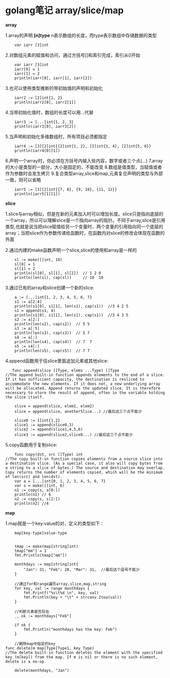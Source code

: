 # golang笔记 array/slice/map

**array**

1.array的声明 **[n]type**  n表示数组的长度，而type表示数组中存储数据的类型

``` golang
    var iarr [3]int
```

2.对数组元素的赋值和访问，通过方括号[]和索引完成，索引从0开始

``` golang
    var iarr [3]int
	iarr[0] = 1
	iarr[1] = 2
	println(iarr[0], iarr[1], iarr[2])
```
	
3.也可以使用类型推断的带初始值的声明和初始化
``` golang
    iarr2 := [2]int{1, 2}
	println(iarr2[0], iarr2[1])
```

4.当带初始化值时，数组的长度可以用...代替
``` golang
    iarr3 := [...]int{1, 2, 3}
	println(iarr3[0], iarr3[2])
```
	
5.当声明和初始化多维数组时，所有项目必须都指定
``` golang
    iarr4 := [3][2]int{[2]int{1, 2}, [2]int{3, 4}, [2]int{5, 6}}
	println(iarr4[0][1])
```
	
6.声明一个array时，你必须在方括号内输入些内容，数字或者三个点(...)
7.array的大小是类型的一部分，大小是固定的，不能改变
8.数组是值类型，当赋值或者作为参数时会发生拷贝
9.复合类型array,slice和map,元素复合声明的类型与外部一致，则可以省略

``` golang
    iarr5 := [3][2]int{{7, 8}, {9, 10}, {11, 12}}
	println(iarr5[1][1])
```
	
	
**slice**

1.slice与array相似，但是在新的元素加入时可以增加长度。slice只是指向底层的一个array，所以可以理解slice是一个指向array的指针。不同于array,slice是引用类型,也就是说当把slice赋值给另一个变量时，两个变量的引用指向同一个底层的array；当把slice作为参数传递给函数时，在函数内对slice的修改会体现在函数的外面

2.通过内建的make函数声明一个slice,slice的使用和array是一样的
``` golang
    sl := make([]int, 10)
	sl[0] = 1
	sl[1] = 2
	println(sl[0], sl[1], sl[2])  // 1 2 0
	println(len(sl), cap(sl))     // 10  10
```
3.通过已有的array和slice创建一个新的slice:
``` golang
    a := [...]int{1, 2, 3, 4, 5, 6, 7}
	s1 := a[2:4]
	println(s1[0], s1[1], len(s1), cap(s1))  //3 4 2 5
	s1 = append(s1, 4)
	println(s1[0], s1[1], len(s1), cap(s1))  //3 4 3 5
	s2 := a[2:]
	println(len(s2), cap(s2))  // 5 5
	s3 := a[:5]
	println(len(s3), cap(s3))  // 5 7
	s4 := a[:]
	println(len(s4), cap(s4))  // 7  7
	s5 := s4[:]
	println(len(s5), cap(s5))  // 7 7 
```

4.append函数用于往slice里面追加元素或其他slice:

``` golang
   func append(slice []Type, elems ...Type) []Type
//The append built-in function appends elements to the end of a slice. If it has sufficient capacity, the destination is resliced to accommodate the new elements. If it does not, a new underlying array will be allocated. Append returns the updated slice. It is therefore necessary to store the result of append, often in the variable holding the slice itself.

    slice = append(slice, elem1, elem2)
    slice = append(slice, anotherSlice...) //最后这三个点不能少
    
    slice0 := []int{1,2}
    slice1 := append(slice0,3)
    slice2 := append(slice1,4,5,6)
    slice3 := append(slice2,slice0...) //最后这三个点不能少
```

5.copy函数用于复制slice:
``` golang
    func copy(dst, src []Type) int
//The copy built-in function copies elements from a source slice into a destination slice. (As a special case, it also will copy bytes from a string to a slice of bytes.) The source and destination may overlap. Copy returns the number of elements copied, which will be the minimum of len(src) and len(dst).
    var a = [...]int{0, 1, 2, 3, 4, 5, 6, 7}
    var s = make([]int, 6)
    n1 := copy(s, a[0:])
    println(n1) // 6
    n2 := copy(s, s[2:])
    println(n2) //4
```
 
 
 **map**   

1.map就是一个key:value的对，定义的类型如下：
``` golang
    map[key-type]value-type


    tmap := make(map[string]int)
    tmap["mm"] = 1
    fmt.Println(tmap["mm"])
    
    monthdays := map[string]int{
    	"Jan": 31, "Feb": 28, "Mar": 31,  //最后这个逗号不能少
    }
    
    //通过for和range遍历array,slice,map,string
    for key, val := range monthdays {
    	fmt.Printf("%s\t%d \n", key, val)
    	fmt.Println(key + "\t" + strconv.Itoa(val))
    }
    
    //判断元素是否存在
    _, ok := monthdays["Feb"]

	if ok {
		fmt.Println("monthdays has the key: Feb")
	}
	
    //删除map中指定的key
func delete(m map[Type]Type1, key Type)
//The delete built-in function deletes the element with the specified key (m[key]) from the map. If m is nil or there is no such element, delete is a no-op.
    
	delete(monthdays, "Jan")
```	




